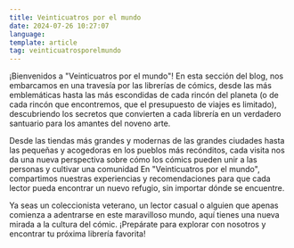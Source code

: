 ```yaml
---
title: Veinticuatros por el mundo
date: 2024-07-26 10:27:07
language:
template: article
tag: veinticuatrosporelmundo
---
```


¡Bienvenidos a "Veinticuatros por el mundo"! En esta sección del blog, nos embarcamos en una travesía por las librerías de cómics, desde las más emblemáticas hasta las más escondidas de cada rincón del planeta (o de cada rincón que encontremos, que el presupuesto de viajes es limitado), descubriendo los secretos que convierten a cada librería en un verdadero santuario para los amantes del noveno arte.

Desde las tiendas más grandes y modernas de las grandes ciudades hasta las pequeñas y acogedoras en los pueblos más recónditos, cada visita nos da una nueva perspectiva sobre cómo los cómics pueden unir a las personas y cultivar una comunidad En "Veinticuatros por el mundo", compartimos nuestras experiencias y recomendaciones para que cada lector pueda encontrar un nuevo refugio, sin importar dónde se encuentre.

Ya seas un coleccionista veterano, un lector casual o alguien que apenas comienza a adentrarse en este maravilloso mundo, aquí tienes una nueva mirada a la cultura del cómic. ¡Prepárate para explorar con nosotros y encontrar tu próxima librería favorita!
